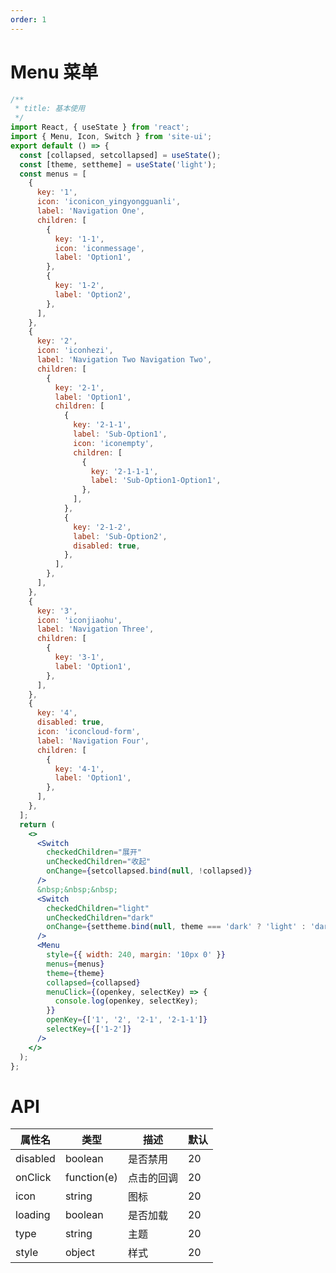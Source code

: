 ```yaml
---
order: 1
---
```


# Menu 菜单

```jsx
/**
 * title: 基本使用
 */
import React, { useState } from 'react';
import { Menu, Icon, Switch } from 'site-ui';
export default () => {
  const [collapsed, setcollapsed] = useState();
  const [theme, settheme] = useState('light');
  const menus = [
    {
      key: '1',
      icon: 'iconicon_yingyongguanli',
      label: 'Navigation One',
      children: [
        {
          key: '1-1',
          icon: 'iconmessage',
          label: 'Option1',
        },
        {
          key: '1-2',
          label: 'Option2',
        },
      ],
    },
    {
      key: '2',
      icon: 'iconhezi',
      label: 'Navigation Two Navigation Two',
      children: [
        {
          key: '2-1',
          label: 'Option1',
          children: [
            {
              key: '2-1-1',
              label: 'Sub-Option1',
              icon: 'iconempty',
              children: [
                {
                  key: '2-1-1-1',
                  label: 'Sub-Option1-Option1',
                },
              ],
            },
            {
              key: '2-1-2',
              label: 'Sub-Option2',
              disabled: true,
            },
          ],
        },
      ],
    },
    {
      key: '3',
      icon: 'iconjiaohu',
      label: 'Navigation Three',
      children: [
        {
          key: '3-1',
          label: 'Option1',
        },
      ],
    },
    {
      key: '4',
      disabled: true,
      icon: 'iconcloud-form',
      label: 'Navigation Four',
      children: [
        {
          key: '4-1',
          label: 'Option1',
        },
      ],
    },
  ];
  return (
    <>
      <Switch
        checkedChildren="展开"
        unCheckedChildren="收起"
        onChange={setcollapsed.bind(null, !collapsed)}
      />
      &nbsp;&nbsp;&nbsp;
      <Switch
        checkedChildren="light"
        unCheckedChildren="dark"
        onChange={settheme.bind(null, theme === 'dark' ? 'light' : 'dark')}
      />
      <Menu
        style={{ width: 240, margin: '10px 0' }}
        menus={menus}
        theme={theme}
        collapsed={collapsed}
        menuClick={(openkey, selectKey) => {
          console.log(openkey, selectKey);
        }}
        openKey={['1', '2', '2-1', '2-1-1']}
        selectKey={['1-2']}
      />
    </>
  );
};
```

# API

| **属性名** | **类型**    | **描述**   | **默认** |
| ---------- | ----------- | ---------- | -------- |
| disabled   | boolean     | 是否禁用   | 20       |
| onClick    | function(e) | 点击的回调 | 20       |
| icon       | string      | 图标       | 20       |
| loading    | boolean     | 是否加载   | 20       |
| type       | string      | 主题       | 20       |
| style      | object      | 样式       | 20       |

